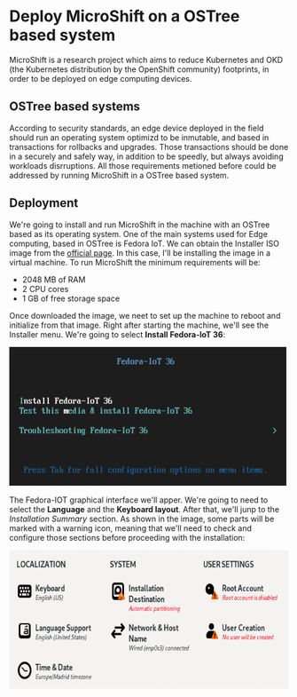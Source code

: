 # Deploy MicroShift on a OSTree based system
MicroShift is a research project which aims to reduce Kubernetes and OKD (the Kubernetes distribution by the OpenShift community) footprints, in order to be deployed on edge computing devices. 

## OSTree based systems
According to security standards, an edge device deployed in the field should run an operating system optimizd to be inmutable, and based in transactions for rollbacks and upgrades. Those transactions should be done in a securely and safely way, in addition to be speedly, but always avoiding workloads disrruptions. All those requirements metioned before could be addressed by running MicroShift in a OSTree based system.

## Deployment
We're going to install and run MicroShift in the machine with an OSTree based as its operating system. One of the main systems used for Edge computing, based in OSTree is Fedora IoT. We can obtain the Installer ISO image from the [official page](https://getfedora.org/en/iot/download/). In this case, I'll be installing the image in a virtual machine. To run MicroShift the minimum requirements will be:
- 2048 MB of RAM
- 2 CPU cores
- 1 GB of free storage space

Once downloaded the image, we neet to set up the machine to reboot and initialize from that image. Right after starting the machine, we'll see the Installer menu. We're going to select **Install Fedora-IoT 36**:

<img src="https://github.com/dialvare/MicroShift-OSTreeSystems-blog/blob/main/Fedora%20IoT%20Installer.png" width="500" height="250">

The Fedora-IOT graphical interface we'll apper. We're going to need to select the **Language** and the **Keyboard layout**. After that, we'll junp to the *Installation Summary* section. As shown in the image, some parts will be marked with a warning icon, meaning that we'll need to check and configure those sections before proceeding with the installation:

<img src="https://github.com/dialvare/MicroShift-OSTreeSystems-blog/blob/main/Installation%20Summary.png" width="700" height="250">





